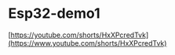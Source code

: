 # Esp32-demo1 
[https://youtube.com/shorts/HxXPcredTvk](https://www.youtube.com/shorts/HxXPcredTvk)
